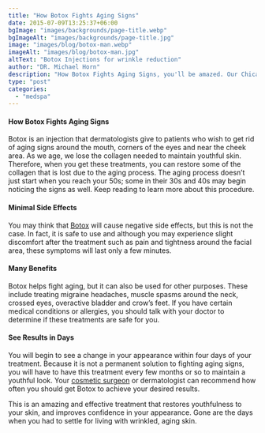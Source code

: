 ```yaml
---
title: "How Botox Fights Aging Signs"
date: 2015-07-09T13:25:37+06:00
bgImage: "images/backgrounds/page-title.webp"
bgImageAlt: "images/backgrounds/page-title.jpg"
image: "images/blog/botox-man.webp"
imageAlt: "images/blog/botox-man.jpg"
altText: "Botox Injections for wrinkle reduction"
author: "DR. Michael Horn"
description: "How Botox Fights Aging Signs, you'll be amazed. Our Chicago MedSpa offers botox injections and botox parties."
type: "post"
categories: 
  - "medspa"
---
```


#### How Botox Fights Aging Signs

Botox is an injection that dermatologists give to patients who wish to get rid of aging signs around the mouth, corners of the eyes and near the cheek area. As we age, we lose the collagen needed to maintain youthful skin. Therefore, when you get these treatments, you can restore some of the collagen that is lost due to the aging process. The aging process doesn’t just start when you reach your 50s; some in their 30s and 40s may begin noticing the signs as well. Keep reading to learn more about this procedure.

#### Minimal Side Effects

You may think that [Botox](/medspa/botox-cosmetic/) will cause negative side effects, but this is not the case. In fact, it is safe to use and although you may experience slight discomfort after the treatment such as pain and tightness around the facial area, these symptoms will last only a few minutes.

#### Many Benefits

Botox helps fight aging, but it can also be used for other purposes. These include treating migraine headaches, muscle spasms around the neck, crossed eyes, overactive bladder and crow’s feet. If you have certain medical conditions or allergies, you should talk with your doctor to determine if these treatments are safe for you.

#### See Results in Days

You will begin to see a change in your appearance within four days of your treatment. Because it is not a permanent solution to fighting aging signs, you will have to have this treatment every few months or so to maintain a youthful look. Your [cosmetic surgeon](/about) or dermatologist can recommend how often you should get Botox to achieve your desired results.

This is an amazing and effective treatment that restores youthfulness to your skin, and improves confidence in your appearance. Gone are the days when you had to settle for living with wrinkled, aging skin.